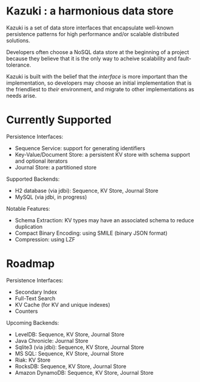 # Kazuki : a harmonious data store

Kazuki is a set of data store interfaces that encapsulate
well-known persistence patterns for high performance
and/or scalable distributed solutions.

Developers often choose a NoSQL data store at the beginning
of a project because they believe that it is the only way
to acheive scalability and fault-tolerance.

Kazuki is built with the belief that the *interface* is more
important than the implementation, so developers may choose
an initial implementation that is the friendliest to *their*
environment, and migrate to other implementations as needs
arise.


# Currently Supported

Persistence Interfaces:

* Sequence Service: support for generating identifiers
* Key-Value/Document Store: a persistent KV store with schema support and optional iterators
* Journal Store: a partitioned store

Supported Backends:

* H2 database (via jdbi): Sequence, KV Store, Journal Store
* MySQL (via jdbi, in progress)

Notable Features:

* Schema Extraction: KV types may have an associated schema to reduce duplication
* Compact Binary Encoding: using SMILE (binary JSON format)
* Compression: using LZF


# Roadmap

Persistence Interfaces:

* Secondary Index
* Full-Text Search
* KV Cache (for KV and unique indexes)
* Counters

Upcoming Backends:

* LevelDB: Sequence, KV Store, Journal Store
* Java Chronicle: Journal Store
* Sqlite3 (via jdbi): Sequence, KV Store, Journal Store
* MS SQL: Sequence, KV Store, Journal Store
* Riak: KV Store
* RocksDB: Sequence, KV Store, Journal Store
* Amazon DynamoDB: Sequence, KV Store, Journal Store


